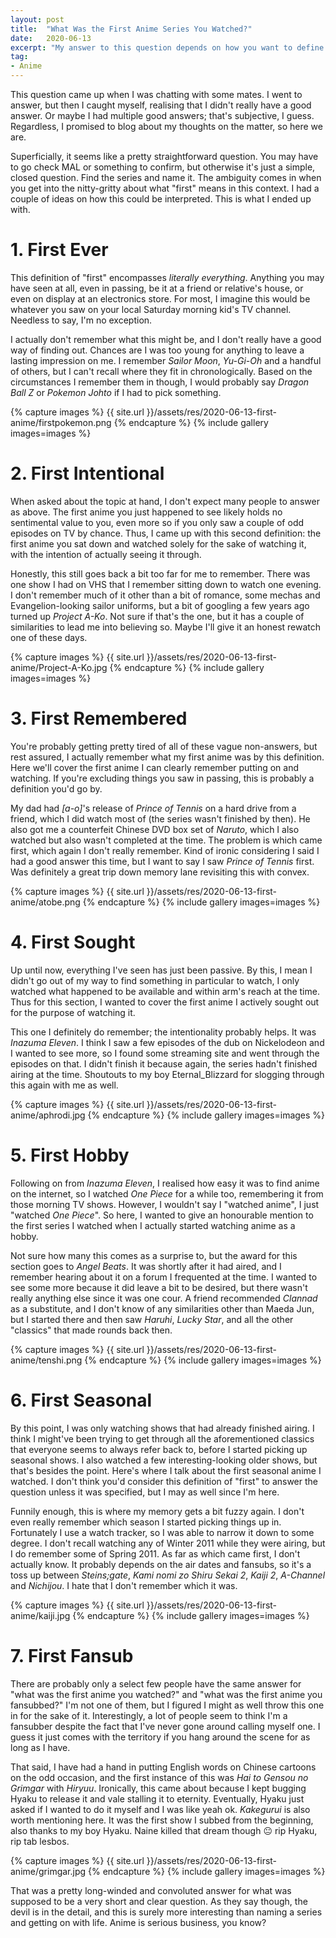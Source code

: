 ```yaml
---
layout: post
title:  "What Was the First Anime Series You Watched?"
date:   2020-06-13
excerpt: "My answer to this question depends on how you want to define \"first\"."
tag:
- Anime
---
```


This question came up when I was chatting with some mates. I went to answer, but then I caught myself, realising that I didn't really have a good answer. Or maybe I had multiple good answers; that's subjective, I guess. Regardless, I promised to blog about my thoughts on the matter, so here we are.

Superficially, it seems like a pretty straightforward question. You may have to go check MAL or something to confirm, but otherwise it's just a simple, closed question. Find the series and name it. The ambiguity comes in when you get into the nitty-gritty about what "first" means in this context. I had a couple of ideas on how this could be interpreted. This is what I ended up with.

# 1. First Ever

This definition of "first" encompasses _literally everything_. Anything you may have seen at all, even in passing, be it at a friend or relative's house, or even on display at an electronics store. For most, I imagine this would be whatever you saw on your local Saturday morning kid's TV channel. Needless to say, I'm no exception.

I actually don't remember what this might be, and I don't really have a good way of finding out. Chances are I was too young for anything to leave a lasting impression on me. I remember _Sailor Moon_, _Yu-Gi-Oh_ and a handful of others, but I can't recall where they fit in chronologically. Based on the circumstances I remember them in though, I would probably say _Dragon Ball Z_ or _Pokemon Johto_ if I had to pick something.

{% capture images %}
    {{ site.url }}/assets/res/2020-06-13-first-anime/firstpokemon.png
{% endcapture %}
{% include gallery images=images %}

# 2. First Intentional

When asked about the topic at hand, I don't expect many people to answer as above. The first anime you just happened to see likely holds no sentimental value to you, even more so if you only saw a couple of odd episodes on TV by chance. Thus, I came up with this second definition: the first anime you sat down and watched solely for the sake of watching it, with the intention of actually seeing it through.

Honestly, this still goes back a bit too far for me to remember. There was one show I had on VHS that I remember sitting down to watch one evening. I don't remember much of it other than a bit of romance, some mechas and Evangelion-looking sailor uniforms, but a bit of googling a few years ago turned up _Project A-Ko_. Not sure if that's the one, but it has a couple of similarities to lead me into believing so. Maybe I'll give it an honest rewatch one of these days.

{% capture images %}
    {{ site.url }}/assets/res/2020-06-13-first-anime/Project-A-Ko.jpg
{% endcapture %}
{% include gallery images=images %}

# 3. First Remembered

You're probably getting pretty tired of all of these vague non-answers, but rest assured, I actually remember what my first anime was by this definition. Here we'll cover the first anime I can clearly remember putting on and watching. If you're excluding things you saw in passing, this is probably a definition you'd go by.

My dad had _[a-o]_'s release of _Prince of Tennis_ on a hard drive from a friend, which I did watch most of (the series wasn't finished by then). He also got me a counterfeit Chinese DVD box set of _Naruto_, which I also watched but also wasn't completed at the time. The problem is which came first, which again I don't really remember. Kind of ironic considering I said I had a good answer this time, but I want to say I saw _Prince of Tennis_ first. Was definitely a great trip down memory lane revisiting this with convex.

{% capture images %}
    {{ site.url }}/assets/res/2020-06-13-first-anime/atobe.png
{% endcapture %}
{% include gallery images=images %}

# 4. First Sought

Up until now, everything I've seen has just been passive. By this, I mean I didn't go out of my way to find something in particular to watch, I only watched what happened to be available and within arm's reach at the time. Thus for this section, I wanted to cover the first anime I actively sought out for the purpose of watching it.

This one I definitely do remember; the intentionality probably helps. It was _Inazuma Eleven_. I think I saw a few episodes of the dub on Nickelodeon and I wanted to see more, so I found some streaming site and went through the episodes on that. I didn't finish it because again, the series hadn't finished airing at the time. Shoutouts to my boy Eternal_Blizzard for slogging through this again with me as well.

{% capture images %}
    {{ site.url }}/assets/res/2020-06-13-first-anime/aphrodi.jpg
{% endcapture %}
{% include gallery images=images %}

# 5. First Hobby

Following on from _Inazuma Eleven_, I realised how easy it was to find anime on the internet, so I watched _One Piece_ for a while too, remembering it from those morning TV shows. However, I wouldn't say I "watched anime", I just "watched _One Piece_". So here, I wanted to give an honourable mention to the first series I watched when I actually started watching anime as a hobby.

Not sure how many this comes as a surprise to, but the award for this section goes to _Angel Beats_. It was shortly after it had aired, and I remember hearing about it on a forum I frequented at the time. I wanted to see some more because it did leave a bit to be desired, but there wasn't really anything else since it was one cour. A friend recommended _Clannad_ as a substitute, and I don't know of any similarities other than Maeda Jun, but I started there and then saw _Haruhi_, _Lucky Star_, and all the other "classics" that made rounds back then.

{% capture images %}
    {{ site.url }}/assets/res/2020-06-13-first-anime/tenshi.png
{% endcapture %}
{% include gallery images=images %}

# 6. First Seasonal

By this point, I was only watching shows that had already finished airing. I think I might've been trying to get through all the aforementioned classics that everyone seems to always refer back to, before I started picking up seasonal shows. I also watched a few interesting-looking older shows, but that's besides the point. Here's where I talk about the first seasonal anime I watched. I don't think you'd consider this definition of "first" to answer the question unless it was specified, but I may as well since I'm here.

Funnily enough, this is where my memory gets a bit fuzzy again. I don't even really remember which season I started picking things up in. Fortunately I use a watch tracker, so I was able to narrow it down to some degree. I don't recall watching any of Winter 2011 while they were airing, but I do remember some of Spring 2011. As far as which came first, I don't actually know. It probably depends on the air dates and fansubs, so it's a toss up between _Steins;gate_, _Kami nomi zo Shiru Sekai 2_, _Kaiji 2_, _A-Channel_ and _Nichijou_. I hate that I don't remember which it was.

{% capture images %}
    {{ site.url }}/assets/res/2020-06-13-first-anime/kaiji.jpg
{% endcapture %}
{% include gallery images=images %}

# 7. First Fansub

There are probably only a select few people have the same answer for "what was the first anime you watched?" and "what was the first anime you fansubbed?" I'm not one of them, but I figured I might as well throw this one in for the sake of it. Interestingly, a lot of people seem to think I'm a fansubber despite the fact that I've never gone around calling myself one. I guess it just comes with the territory if you hang around the scene for as long as I have.

That said, I have had a hand in putting English words on Chinese cartoons on the odd occasion, and the first instance of this was _Hai to Gensou no Grimgar_ with _Hiryuu_. Ironically, this came about because I kept bugging Hyaku to release it and vale stalling it to eternity. Eventually, Hyaku just asked if I wanted to do it myself and I was like yeah ok. _Kakegurui_ is also worth mentioning here. It was the first show I subbed from the beginning, also thanks to my boy Hyaku. Naine killed that dream though 😐 rip Hyaku, rip tab lesbos.

{% capture images %}
    {{ site.url }}/assets/res/2020-06-13-first-anime/grimgar.jpg
{% endcapture %}
{% include gallery images=images %}

That was a pretty long-winded and convoluted answer for what was supposed to be a very short and clear question. As they say though, the devil is in the detail, and this is surely more interesting than naming a series and getting on with life. Anime is serious business, you know?

